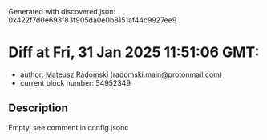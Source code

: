 Generated with discovered.json: 0x422f7d0e693f83f905da0e0b8151af44c9927ee9

# Diff at Fri, 31 Jan 2025 11:51:06 GMT:

- author: Mateusz Radomski (<radomski.main@protonmail.com>)
- current block number: 54952349

## Description

Empty, see comment in config.jsonc
